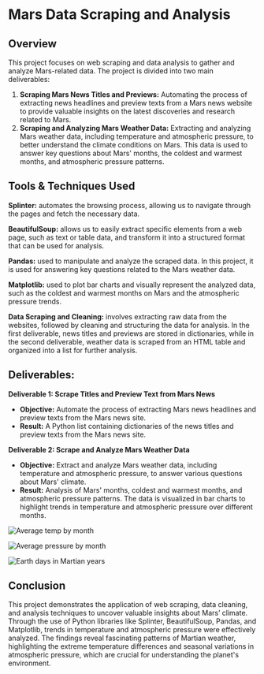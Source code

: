 # Mars Data Scraping and Analysis

## Overview
This project focuses on web scraping and data analysis to gather and analyze Mars-related data. The project is divided into two main deliverables:
1. **Scraping Mars News Titles and Previews:** Automating the process of extracting news headlines and preview texts from a Mars news website to provide valuable insights on the latest discoveries and research related to Mars.
2. **Scraping and Analyzing Mars Weather Data:** Extracting and analyzing Mars weather data, including temperature and atmospheric pressure, to better understand the climate conditions on Mars. This data is used to answer key questions about Mars' months, the coldest and warmest months, and atmospheric pressure patterns.

## Tools & Techniques Used
**Splinter:** automates the browsing process, allowing us to navigate through the pages and fetch the necessary data.

**BeautifulSoup:** allows us to easily extract specific elements from a web page, such as text or table data, and transform it into a structured format that can be used for analysis.

**Pandas:** used to manipulate and analyze the scraped data. In this project, it is used for answering key questions related to the Mars weather data.

**Matplotlib:** used to plot bar charts and visually represent the analyzed data, such as the coldest and warmest months on Mars and the atmospheric pressure trends.

**Data Scraping and Cleaning:** involves extracting raw data from the websites, followed by cleaning and structuring the data for analysis. In the first deliverable, news titles and previews are stored in dictionaries, while in the second deliverable, weather data is scraped from an HTML table and organized into a list for further analysis.

## Deliverables:
**Deliverable 1: Scrape Titles and Preview Text from Mars News**
- **Objective:** Automate the process of extracting Mars news headlines and preview texts from the Mars news site.
- **Result:** A Python list containing dictionaries of the news titles and preview texts from the Mars news site.

**Deliverable 2: Scrape and Analyze Mars Weather Data**
- **Objective:** Extract and analyze Mars weather data, including temperature and atmospheric pressure, to answer various questions about Mars' climate.
- **Result:** Analysis of Mars' months, coldest and warmest months, and atmospheric pressure patterns. The data is visualized in bar charts to highlight trends in temperature and atmospheric pressure over different months.

![Average temp by month](https://github.com/user-attachments/assets/3c46afe0-ea8a-429d-a010-c571e012a695)

![Average pressure by month](https://github.com/user-attachments/assets/71207811-2a6f-4cf5-8f30-31e5e4f3236f)

![Earth days in Martian years](https://github.com/user-attachments/assets/9d81681f-f0ef-405b-8e83-c65410bfd0ad)


## Conclusion
This project demonstrates the application of web scraping, data cleaning, and analysis techniques to uncover valuable insights about Mars’ climate. Through the use of Python libraries like Splinter, BeautifulSoup, Pandas, and Matplotlib, trends in temperature and atmospheric pressure were effectively analyzed. The findings reveal fascinating patterns of Martian weather, highlighting the extreme temperature differences and seasonal variations in atmospheric pressure, which are crucial for understanding the planet's environment.
